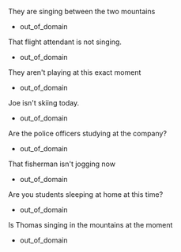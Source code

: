 They are singing between the two mountains
* out_of_domain

That flight attendant is not singing.
* out_of_domain

They aren't playing at this exact moment
* out_of_domain

Joe isn't skiing today.
* out_of_domain

Are the police officers studying at the company?
* out_of_domain

That fisherman isn't jogging now
* out_of_domain

Are you students sleeping at home at this time?
* out_of_domain

Is Thomas singing in the mountains at the moment
* out_of_domain


